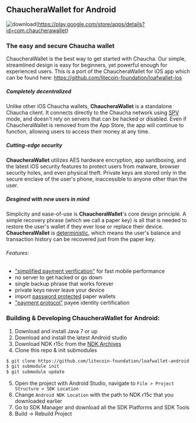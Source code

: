 ChaucheraWallet for Android
----------------------------------

![download](/images/icon-google-play.png)(https://play.google.com/store/apps/details?id=com.chaucherawallet)

### The easy and secure Chaucha wallet

ChaucheraWallet is the best way to get started with Chaucha. Our simple, streamlined design is easy for beginners, yet powerful enough for experienced users. This is a port of the ChaucheraWallet for iOS app which can be found here: https://github.com/litecoin-foundation/loafwallet-ios

##### Completely decentralized

Unlike other iOS Chaucha wallets, **ChaucheraWallet** is a standalone Chaucha client. It connects directly to the Chaucha network using [SPV](https://en.bitcoin.it/wiki/Thin_Client_Security#Header-Only_Clients) mode, and doesn't rely on servers that can be hacked or disabled. Even if ChaucheraWallet is removed from the App Store, the app will continue to function, allowing users to access their money at any time.

##### Cutting-edge security

**ChaucheraWallet** utilizes AES hardware encryption, app sandboxing, and the latest iOS security features to protect users from malware, browser security holes, and even physical theft. Private keys are stored only in the secure enclave of the user's phone, inaccessible to anyone other than the user.

##### Desgined with new users in mind

Simplicity and ease-of-use is **ChaucheraWallet**'s core design principle. A simple recovery phrase (which we call a paper key) is all that is needed to restore the user's wallet if they ever lose or replace their device. **ChaucheraWallet** is [deterministic](https://github.com/bitcoin/bips/blob/master/bip-0032.mediawiki), which means the user's balance and transaction history can be recovered just from the paper key.

###### Features:

- ["simplified payment verification"](https://github.com/bitcoin/bips/blob/master/bip-0037.mediawiki) for fast mobile performance
- no server to get hacked or go down
- single backup phrase that works forever
- private keys never leave your device
- import [password protected](https://github.com/bitcoin/bips/blob/master/bip-0038.mediawiki) paper wallets
- ["payment protocol"](https://github.com/bitcoin/bips/blob/master/bip-0070.mediawiki) payee identity certification

### Building & Developing ChaucheraWallet for Android:

1. Download and install Java 7 or up
2. Download and install the latest Android studio
3. Download NDK r15c from the [NDK Archives](https://developer.android.com/ndk/downloads/older_releases.html)
4. Clone this repo & init submodules
```bash
$ git clone https://github.com/litecoin-foundation/loafwallet-android
$ git submodule init
$ git submodule update
```
5. Open the project with Android Studio, navigate to `File > Project Structure > SDK Location`
6. Change `Android NDK Location` with the path to NDK r15c that you downloaded earlier
7. Go to SDK Manager and download all the SDK Platforms and SDK Tools
9. Build -> Rebuild Project
